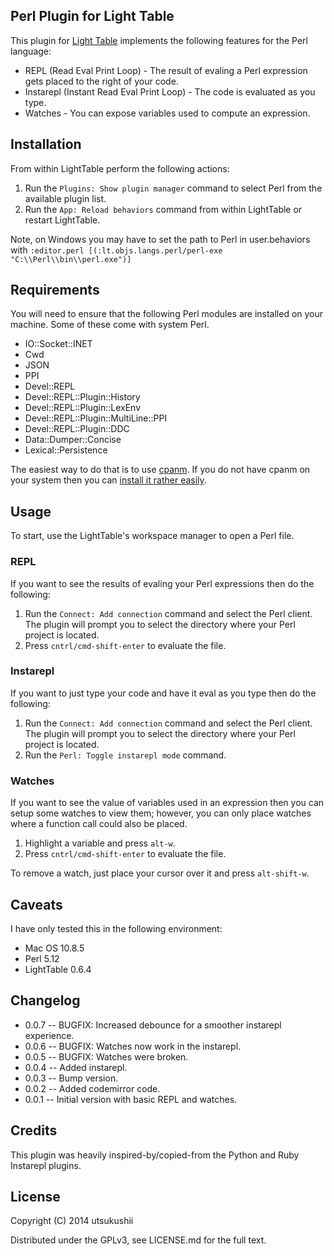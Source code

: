 ## Perl Plugin for Light Table

This plugin for [Light Table](http://www.lighttable.com) implements the following features for the Perl language:

  * REPL (Read Eval Print Loop) - The result of evaling a Perl expression gets placed to the right of your code.
  * Instarepl (Instant Read Eval Print Loop) - The code is evaluated as you type. 
  * Watches - You can expose variables used to compute an expression.

## Installation

  From within LightTable perform the following actions:

  1. Run the `Plugins: Show plugin manager` command to select Perl from the available plugin list.
  2. Run the `App: Reload behaviors` command from within LightTable or restart LightTable.

  Note, on Windows you may have to set the path to Perl in user.behaviors with `:editor.perl [(:lt.objs.langs.perl/perl-exe "C:\\Perl\\bin\\perl.exe")]`

## Requirements

You will need to ensure that the following Perl modules are installed on your machine. Some of these come with system Perl.

  * IO::Socket::INET
  * Cwd
  * JSON
  * PPI
  * Devel::REPL
  * Devel::REPL::Plugin::History
  * Devel::REPL::Plugin::LexEnv
  * Devel::REPL::Plugin::MultiLine::PPI
  * Devel::REPL::Plugin::DDC
  * Data::Dumper::Concise
  * Lexical::Persistence

The easiest way to do that is to use [cpanm](http://search.cpan.org/~miyagawa/App-cpanminus-1.7001/bin/cpanm). If you do not have cpanm on your system then you can [install it rather easily](http://search.cpan.org/~miyagawa/App-cpanminus-1.7001/lib/App/cpanminus.pm#Installing_to_system_perl).

## Usage

To start, use the LightTable's workspace manager to open a Perl file.

### REPL

If you want to see the results of evaling your Perl expressions then do the following:

  1. Run the `Connect: Add connection` command and select the Perl client. The plugin will prompt you to select the directory where your Perl project is located.
  2. Press `cntrl/cmd-shift-enter` to evaluate the file.

### Instarepl

If you want to just type your code and have it eval as you type then do the following:

  1. Run the `Connect: Add connection` command and select the Perl client. The plugin will prompt you to select the directory where your Perl project is located.
  2. Run the `Perl: Toggle instarepl mode` command.

### Watches

If you want to see the value of variables used in an expression then you can setup some watches to view them; however, you can only place watches where a function call could also be placed.

  1. Highlight a variable and press `alt-w`.
  2. Press `cntrl/cmd-shift-enter` to evaluate the file.

To remove a watch, just place your cursor over it and press `alt-shift-w`.

## Caveats

I have only tested this in the following environment:

  * Mac OS 10.8.5
  * Perl 5.12
  * LightTable 0.6.4

## Changelog

 * 0.0.7 -- BUGFIX: Increased debounce for a smoother instarepl experience.
 * 0.0.6 -- BUGFIX: Watches now work in the instarepl.
 * 0.0.5 -- BUGFIX: Watches were broken.
 * 0.0.4 -- Added instarepl.
 * 0.0.3 -- Bump version.
 * 0.0.2 -- Added codemirror code.
 * 0.0.1 -- Initial version with basic REPL and watches.

## Credits

This plugin was heavily inspired-by/copied-from the Python and Ruby Instarepl plugins.

## License

Copyright (C) 2014 utsukushii

Distributed under the GPLv3, see LICENSE.md for the full text.
